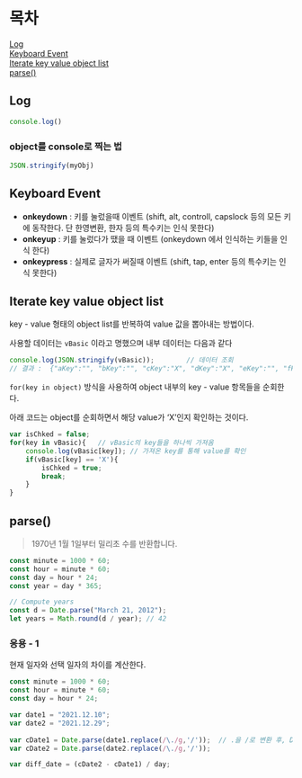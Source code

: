 # 목차
[Log](#Log)    
[Keyboard Event](#Keyboard-Event)    
[Iterate key value object list](#Iterate-key-value-object-list)    
[parse()](#parse())  

## Log
```js
console.log()
```
### object를 console로 찍는 법
```js
JSON.stringify(myObj)
```

## Keyboard Event
- **onkeydown** : 키를 눌렀을때 이벤트 (shift, alt, controll, capslock 등의 모든 키에 동작한다. 단 한영변환, 한자 등의 특수키는 인식 못한다)
- **onkeyup** : 키를 눌렀다가 땠을 때 이벤트 (onkeydown 에서 인식하는 키들을 인식 한다)
- **onkeypress** : 실제로 글자가 써질때 이벤트 (shift, tap, enter 등의 특수키는 인식 못한다)

## Iterate key value object list

key - value 형태의 object list를 반복하여 value 값을 뽑아내는 방법이다.

사용할 데이터는 `vBasic` 이라고 명했으며 내부 데이터는 다음과 같다

```jsx
console.log(JSON.stringify(vBasic)); 		// 데이터 조회
// 결과 :  {"aKey":"", "bKey":"", "cKey":"X", "dKey":"X", "eKey":"", "fKey":""}
```

`for(key in object)` 방식을 사용하여 object 내부의 key - value 항목들을 순회한다.

아래 코드는 object를 순회하면서 해당 value가 ‘X’인지 확인하는 것이다.

```jsx
var isChked = false;
for(key in vBasic){   // vBasic의 key들을 하나씩 가져옴
	console.log(vBasic[key]); // 가져온 key를 통해 value를 확인
	if(vBasic[key] == 'X'){		
		isChked = true;
		break;
	}
}
```

## parse()

> 1970년 1월 1일부터  밀리초 수를 반환합니다.  

```jsx
const minute = 1000 * 60;
const hour = minute * 60;
const day = hour * 24;
const year = day * 365;

// Compute years
const d = Date.parse("March 21, 2012");
let years = Math.round(d / year); // 42
```

### 응용 - 1

현재 일자와 선택 일자의 차이를 계산한다.

```jsx
const minute = 1000 * 60;
const hour = minute * 60;
const day = hour * 24;

var date1 = "2021.12.10";
var date2 = "2021.12.29";
	
var cDate1 = Date.parse(date1.replace(/\./g,'/'));  // .을 /로 변환 후, Date로 변환
var cDate2 = Date.parse(date2.replace(/\./g,'/'));

var diff_date = (cDate2 - cDate1) / day;
```